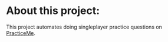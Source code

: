 <h1>About this project:</h1>
<p>This project automates doing singleplayer practice questions on <a href='https://practiceme.vercel.app/'>PracticeMe</a>.</p>
